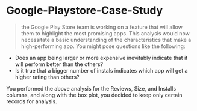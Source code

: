 # Google-Playstore-Case-Study

> the Google Play Store team is working on a feature that will allow them to highlight the most promising apps. This analysis would now necessitate a basic understanding of the characteristics that make a high-performing app. You might pose questions like the following:

- Does an app being larger or more expensive inevitably indicate that it will perform better than the others?
- Is it true that a bigger number of instals indicates which app will get a higher rating than others?

You performed the above analysis for the Reviews, Size, and Installs columns, and along with the box plot, you decided to keep only certain records for analysis.
